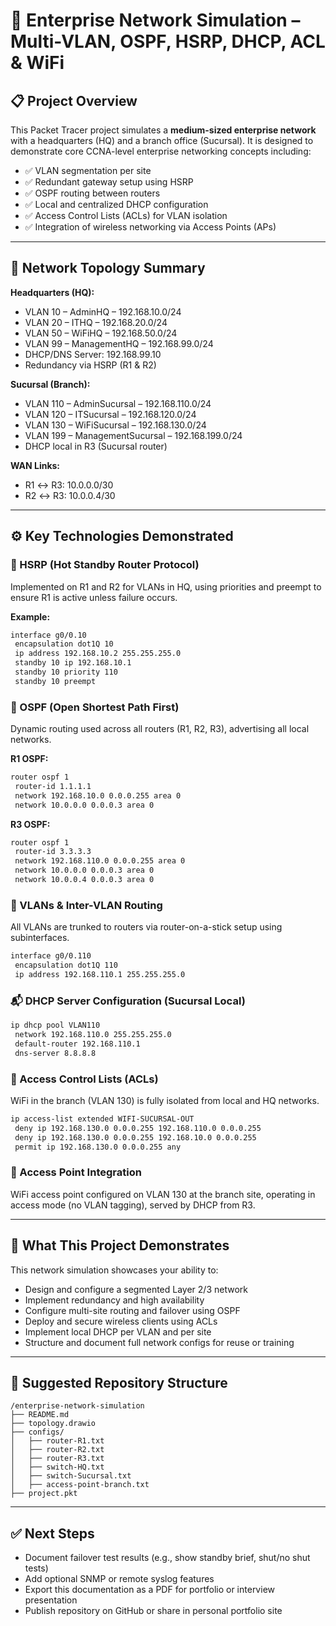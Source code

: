 # 🏢 Enterprise Network Simulation – Multi-VLAN, OSPF, HSRP, DHCP, ACL & WiFi

## 📋 Project Overview
This Packet Tracer project simulates a **medium-sized enterprise network** with a headquarters (HQ) and a branch office (Sucursal). It is designed to demonstrate core CCNA-level enterprise networking concepts including:

- ✅ VLAN segmentation per site
- ✅ Redundant gateway setup using HSRP
- ✅ OSPF routing between routers
- ✅ Local and centralized DHCP configuration
- ✅ Access Control Lists (ACLs) for VLAN isolation
- ✅ Integration of wireless networking via Access Points (APs)

---

## 🧱 Network Topology Summary

**Headquarters (HQ):**
- VLAN 10 – AdminHQ – 192.168.10.0/24
- VLAN 20 – ITHQ – 192.168.20.0/24
- VLAN 50 – WiFiHQ – 192.168.50.0/24
- VLAN 99 – ManagementHQ – 192.168.99.0/24
- DHCP/DNS Server: 192.168.99.10
- Redundancy via HSRP (R1 & R2)

**Sucursal (Branch):**
- VLAN 110 – AdminSucursal – 192.168.110.0/24
- VLAN 120 – ITSucursal – 192.168.120.0/24
- VLAN 130 – WiFiSucursal – 192.168.130.0/24
- VLAN 199 – ManagementSucursal – 192.168.199.0/24
- DHCP local in R3 (Sucursal router)

**WAN Links:**
- R1 ↔ R3: 10.0.0.0/30
- R2 ↔ R3: 10.0.0.4/30

---

## ⚙️ Key Technologies Demonstrated

### 🔀 HSRP (Hot Standby Router Protocol)
Implemented on R1 and R2 for VLANs in HQ, using priorities and preempt to ensure R1 is active unless failure occurs.

**Example:**
```bash
interface g0/0.10
 encapsulation dot1Q 10
 ip address 192.168.10.2 255.255.255.0
 standby 10 ip 192.168.10.1
 standby 10 priority 110
 standby 10 preempt
```

### 📡 OSPF (Open Shortest Path First)
Dynamic routing used across all routers (R1, R2, R3), advertising all local networks.

**R1 OSPF:**
```bash
router ospf 1
 router-id 1.1.1.1
 network 192.168.10.0 0.0.0.255 area 0
 network 10.0.0.0 0.0.0.3 area 0
```

**R3 OSPF:**
```bash
router ospf 1
 router-id 3.3.3.3
 network 192.168.110.0 0.0.0.255 area 0
 network 10.0.0.0 0.0.0.3 area 0
 network 10.0.0.4 0.0.0.3 area 0
```

### 🧭 VLANs & Inter-VLAN Routing
All VLANs are trunked to routers via router-on-a-stick setup using subinterfaces.

```bash
interface g0/0.110
 encapsulation dot1Q 110
 ip address 192.168.110.1 255.255.255.0
```

### 📬 DHCP Server Configuration (Sucursal Local)
```bash
ip dhcp pool VLAN110
 network 192.168.110.0 255.255.255.0
 default-router 192.168.110.1
 dns-server 8.8.8.8
```

### 🚪 Access Control Lists (ACLs)
WiFi in the branch (VLAN 130) is fully isolated from local and HQ networks.

```bash
ip access-list extended WIFI-SUCURSAL-OUT
 deny ip 192.168.130.0 0.0.0.255 192.168.110.0 0.0.0.255
 deny ip 192.168.130.0 0.0.0.255 192.168.10.0 0.0.0.255
 permit ip 192.168.130.0 0.0.0.255 any
```

### 📶 Access Point Integration
WiFi access point configured on VLAN 130 at the branch site, operating in access mode (no VLAN tagging), served by DHCP from R3.

---

## 🧪 What This Project Demonstrates
This network simulation showcases your ability to:

- Design and configure a segmented Layer 2/3 network
- Implement redundancy and high availability
- Configure multi-site routing and failover using OSPF
- Deploy and secure wireless clients using ACLs
- Implement local DHCP per VLAN and per site
- Structure and document full network configs for reuse or training

---

## 📁 Suggested Repository Structure
```
/enterprise-network-simulation
├── README.md
├── topology.drawio
├── configs/
│   ├── router-R1.txt
│   ├── router-R2.txt
│   ├── router-R3.txt
│   ├── switch-HQ.txt
│   ├── switch-Sucursal.txt
│   ├── access-point-branch.txt
├── project.pkt
```

---

## ✅ Next Steps
- Document failover test results (e.g., show standby brief, shut/no shut tests)
- Add optional SNMP or remote syslog features
- Export this documentation as a PDF for portfolio or interview presentation
- Publish repository on GitHub or share in personal portfolio site
